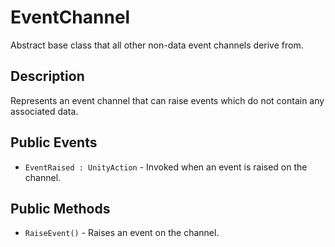 # EventChannel

Abstract base class that all other non-data event channels derive from.

## Description

Represents an event channel that can raise events which do not contain any associated data.

## Public Events

- `EventRaised : UnityAction` - Invoked when an event is raised on the channel.

## Public Methods

- `RaiseEvent()` - Raises an event on the channel.
